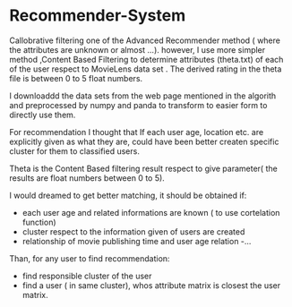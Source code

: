 # Recommender-System

Callobrative filtering one of the Advanced Recommender method ( where the attributes are unknown or almost ...). however, I use more simpler method ,Content Based Filtering to determine attributes (theta.txt) of each of the user respect to MovieLens data set . The derived rating in the theta file is between 0 to 5 float numbers.

I downloaddd the data sets from the web page mentioned in the algorith and preprocessed by numpy and panda to transform to easier form to directly use them. 

For recommendation I thought that If each user age, location etc. are explicitly given as what they are, could have been better createn specific cluster for them to classified users. 

Theta is the Content Based filtering result respect to give parameter( the results are float numbers between 0 to 5). 

I would dreamed to get better matching, it should be obtained if:

- each user age and related informations are known ( to use cortelation function)
- cluster respect to the information given of users are created
- relationship of movie publishing time and user age relation
-...

Than, for any user to find recommendation:
- find responsible cluster of the user
- find a user ( in same cluster), whos attribute matrix is closest the user matrix.
